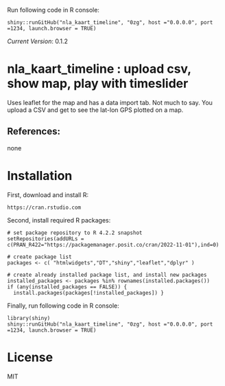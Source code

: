 Run following code in R console:

    shiny::runGitHub("nla_kaart_timeline", "0zg", host ="0.0.0.0", port =1234, launch.browser = TRUE) 

*Current Version*: 0.1.2

# nla_kaart_timeline : upload csv, show map, play with timeslider

Uses leaflet for the map and has a data import tab. 
Not much to say. You upload a CSV and get to see the lat-lon GPS plotted on a map.

## References:

none

# Installation

First, download and install R:

    https://cran.rstudio.com

Second, install required R packages:

    # set package repository to R 4.2.2 snapshot
    setRepositories(addURLs = c(PRAN_R422="https://packagemanager.posit.co/cran/2022-11-01"),ind=0)
    
    # create package list
    packages <- c( "htmlwidgets","DT","shiny","leaflet","dplyr" )
    
    # create already installed package list, and install new packages
    installed_packages <- packages %in% rownames(installed.packages())
    if (any(installed_packages == FALSE)) {
      install.packages(packages[!installed_packages]) }


Finally, run following code in R console:

    library(shiny)
    shiny::runGitHub("nla_kaart_timeline", "0zg", host ="0.0.0.0", port =1234, launch.browser = TRUE) 

    


# License

MIT
